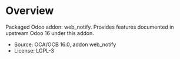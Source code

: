 # Overview

Packaged Odoo addon: web_notify. Provides features documented in upstream Odoo 16 under this addon.

- Source: OCA/OCB 16.0, addon web_notify
- License: LGPL-3
